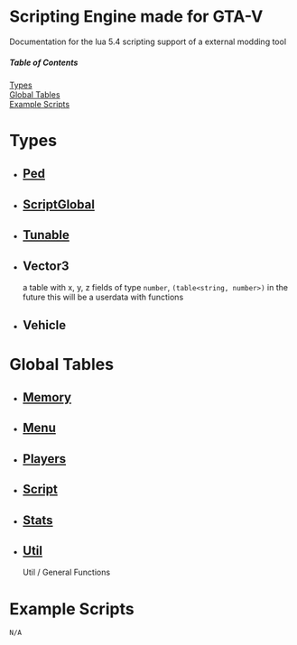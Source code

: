 # Scripting Engine made for GTA-V
Documentation for the lua 5.4 scripting support of a external modding tool


##### Table of Contents  
[Types](#types)  
[Global Tables](#globals)  
[Example Scripts](#examples)  

<a name="types"/>

# Types

-   ## [Ped](../main/Types/ped.md)
-   ## [ScriptGlobal](../main/Types/global.md)
-   ## [Tunable](../main/Types/tunable.md)
-   ## Vector3
    a table with x, y, z fields of type `number`, `(table<string, number>)`  in the future this will be a userdata with functions
-   ## Vehicle

<a name="globals"/>

# Global Tables

-   ## [Memory](../main/GlobalTables/memory.md)
-   ## [Menu](../main/GlobalTables/menu.md)
-   ## [Players](../main/GlobalTables/players.md)
-   ## [Script](../main/GlobalTables/script.md)
-   ## [Stats](../main/GlobalTables/stats.md)
-   ## [Util](../main/GlobalTables/util.md)
    Util / General Functions

<a name="examples"/>


# Example Scripts
`N/A`